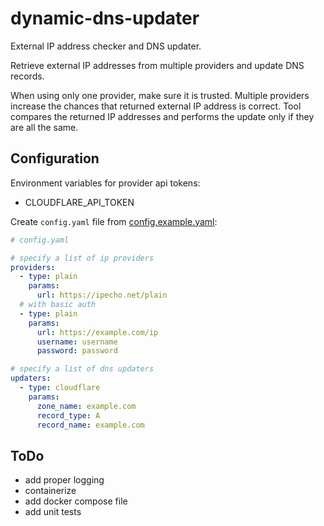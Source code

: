# dynamic-dns-updater

External IP address checker and DNS updater.

Retrieve external IP addresses from multiple providers and update DNS records.

When using only one provider, make sure it is trusted. Multiple providers increase the chances that returned external
IP address is correct. Tool compares the returned IP addresses and performs the update only if they are all the same.

## Configuration

Environment variables for provider api tokens:

- CLOUDFLARE_API_TOKEN

Create `config.yaml` file from [config.example.yaml](config.example.yaml):

```yaml
# config.yaml

# specify a list of ip providers
providers:
  - type: plain
    params:
      url: https://ipecho.net/plain
  # with basic auth
  - type: plain
    params:
      url: https://example.com/ip
      username: username
      password: password

# specify a list of dns updaters
updaters:
  - type: cloudflare
    params:
      zone_name: example.com
      record_type: A
      record_name: example.com
```

## ToDo

- add proper logging
- containerize
- add docker compose file
- add unit tests
